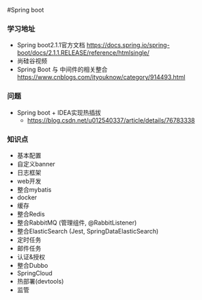 #Spring boot

### 学习地址
- Spring boot2.1.1官方文档 https://docs.spring.io/spring-boot/docs/2.1.1.RELEASE/reference/htmlsingle/
- 尚硅谷视频
- Spring Boot 与 中间件的相关整合 https://www.cnblogs.com/ityouknow/category/914493.html

### 问题
- Spring boot + IDEA实现热插拔
    - https://blog.csdn.net/u012540337/article/details/76783338
    
### 知识点
- 基本配置
- 自定义banner
- 日志框架
- web开发
- 整合mybatis
- docker
- 缓存
- 整合Redis 
- 整合RabbitMQ (管理组件, @RabbitListener)
- 整合ElasticSearch (Jest, SpringDataElasticSearch)
- 定时任务
- 邮件任务
- 认证&授权
- 整合Dubbo
- SpringCloud
- 热部署(devtools)
- 监管
